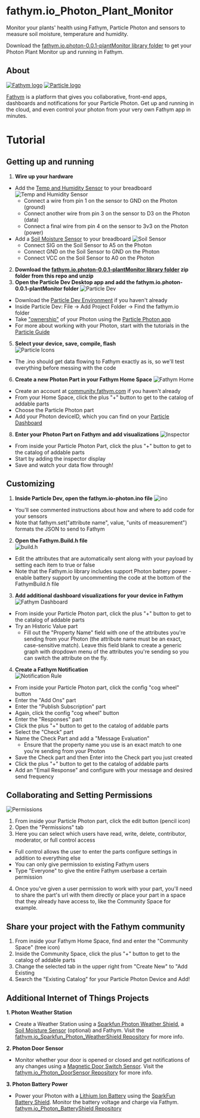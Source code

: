 # fathym.io_Photon_Plant_Monitor
Monitor your plants' health using Fathym, Particle Photon and sensors to measure soil moisture, temperature and humidity.

Download the [fathym.io.photon-0.0.1-plantMonitor library folder](https://github.com/fathym/fathym.io_Photon_Plant_Monitor/blob/master/fathym.io.photon-0.0.1-plantMonitor.zip) to get your Photon Plant Monitor up and running in Fathym.
## About 
[![Fathym logo](http://community.fathym.com/Files/Storage/ef3e1f7f-3303-4296-9660-044c33e60cbd "Fathym Logo")](http://fathym.com) [![Particle logo](http://blog.particle.io/images/particle-horizontal-dark.png "Particle logo")](http://particle.io)


[Fathym](http://fathym.com) is a platform that gives you collaborative, front-end apps, dashboards and notifications for your Particle Photon. Get up and running in the cloud, and even control your photon from your very own Fathym app in minutes. 



# Tutorial

## Getting up and running

1. **Wire up your hardware**
  - Add the [Temp and Humidity Sensor](https://www.sparkfun.com/products/10167?gclid=CLqS-YDTkcwCFQiqaQodCMsK2Q) to your breadboard
  ![Temp and Humidity Sensor](http://community.fathym.com/Files/Storage/6697df12-9d46-4166-a15a-836629b9db6f)
      - Connect a wire from pin 1 on the sensor to GND on the Photon (ground)
      - Connect another wire from pin 3 on the sensor to D3 on the Photon (data)
      - Connect a final wire from pin 4 on the sensor to 3v3 on the Photon (power)
  - Add a [Soil Moisture Sensor](https://www.sparkfun.com/products/13322) to your breadboard
  ![Soil Sensor](http://community.fathym.com/Files/Storage/09686fb0-1bb9-4b16-add7-96fcc5811e00)
    - Connect SIG on the Soil Sensor to A5 on the Photon
    - Connect GND on the Soil Sensor to GND on the Photon
    - Connect VCC on the Soil Sensor to A0 on the Photon 
2. **Download the [fathym.io.photon-0.0.1-plantMonitor library folder](https://github.com/fathym/fathym.io_Photon_Plant_Monitor/blob/master/fathym.io.photon-0.0.1-plantMonitor.zip) zip folder from this repo and unzip**
2. **Open the Particle Dev Desktop app and add the fathym.io.photon-0.0.1-plantMonitor folder**
![Particle Dev](https://40.media.tumblr.com/85a6b84ac6a20005769c38cf79ea9c55/tumblr_o58dv5IR7S1qcz8h1o1_1280.jpg "Particle Dev")
  - Download the [Particle Dev Environment](https://www.particle.io/dev) if you haven't already
  - Inside Particle Dev: File -> Add Project Folder -> Find the fathym.io folder
  - Take ["ownership"](https://docs.particle.io/support/troubleshooting/device-management/photon/) of your Photon using the [Particle Photon app](https://itunes.apple.com/us/app/particle-build-photon-electron/id991459054?mt=8)
  - For more about working with your Photon, start with the tutorials in the [Particle Guide](https://docs.particle.io/guide/getting-started/intro/photon/)
5. **Select your device, save, compile, flash**                                       
    ![Particle Icons](http://community.fathym.com/Files/Storage/18dc2dab-fd6e-4754-89ba-28e6611c1dae "Particle Icons")
  - The .ino should get data flowing to Fathym exactly as is, so we'll test everything before messing with the code
6. **Create a new Photon Part in your Fathym Home Space**
  ![Fathym Home](https://41.media.tumblr.com/101c284e6b4c640957cbaa86e444fe32/tumblr_o58dv5IR7S1qcz8h1o2_1280.jpg "Fathym Home")
  - Create an  account at [community.fathym.com](http://community.fathym.com) if you haven't already
  - From your Home Space, click the plus "+" button to get to the catalog of addable parts
  - Choose the Particle Photon part
  - Add your Photon deviceID, which you can find on your [Particle Dashboard](https://dashboard.particle.io/user/devices)
8. **Enter your Photon Part on Fathym and add visualizations**
![Inspector](https://36.media.tumblr.com/e783e4d513003a6dc328c38347a4fa51/tumblr_o58dv5IR7S1qcz8h1o3_1280.jpg "Inspector")
  - From inside your Particle Photon Part, click the plus "+" button to get to the catalog of addable parts
  - Start by adding the inspector display
  - Save and watch your data flow through!

## Customizing

1. **Inside Particle Dev, open the fathym.io-photon.ino file**
![ino](https://40.media.tumblr.com/31879b26805e0ddac21e0a97e9fbe36e/tumblr_o58dv5IR7S1qcz8h1o4_1280.jpg "ino")
  - You'll see commented instructions about how and where to add code for your sensors
  - Note that fathym.set("attribute name", value, "units of measurement") formats the JSON to send to Fathym
2. **Open the Fathym.Build.h file**         
![build.h](https://40.media.tumblr.com/7ec2caa15654a3f089cb182301aefcbd/tumblr_o58dv5IR7S1qcz8h1o5_1280.jpg "build.h")
  - Edit the attributes that are automatically sent along with your payload by setting each item to true or false 
  - Note that the Fathym.io library includes support Photon battery power - enable battery support by uncommenting the code at the bottom of the FathymBuild.h file
3. **Add additional dashboard visualizations for your device in Fathym**
![Fathym Dashboard](https://36.media.tumblr.com/447b4d8abf0869768b89b0411e377eae/tumblr_o2crfxZXFf1qcz8h1o2_1280.jpg "Fathym Dashboard")
  - From inside your Particle Photon part, click the plus "+" button to get to the catalog of addable parts
  - Try an Historic Value part
    - Fill out the "Property Name" field with one of the attributes you're sending from your Photon (the attribute name must be an exact, case-sensitive match). Leave this field blank to create a generic graph with dropdown menu of the attributes you're sending so you can switch the attribute on the fly.   
4. **Create a Fathym Notification**         
![Notification Rule](http://community.fathym.com/Files/Storage/4ed0acc5-6b33-47e5-a8ae-a4bc5484b12a "Notification Rule")
  - From inside your Particle Photon part, click the config "cog wheel" button
  - Enter the "Add Ons" part
  - Enter the "Publish Subscription" part
  - Again, click the config "cog wheel" button
  - Enter the "Responses" part
  - Click the plus "+" button to get to the catalog of addable parts
  - Select the "Check" part
  - Name the Check Part and add a "Message Evaluation" 
    - Ensure that the property name you use is an exact match to one you're sending from your Photon
  - Save the Check part and then Enter into the Check part you just created
  - Click the plus "+" button to get to the catalog of addable parts
  - Add an "Email Response" and configure with your message and desired send frequency

## Collaborating and Setting Permissions
![Permissions](http://community.fathym.com/Files/Storage/06927353-54ad-4ecc-b29a-99cbc1f837da "Permissions")
1. From inside your Particle Photon part, click the edit button (pencil icon)
2. Open the "Permissions" tab
3. Here you can select which users have read, write, delete, contributor, moderator, or full control access
  - Full control allows the user to enter the parts configure settings in addition to everything else
  - You can only give permission to existing Fathym users
  - Type "Everyone" to give the entire Fathym userbase a certain permission
4. Once you've given a user permission to work with your part, you'll need to share the part's url with them directly or place your part in a space that they already have access to, like the Community Space for example.

## Share your project with the Fathym community                 

1. From inside your Fathym Home Space, find and enter the "Community Space" (tree icon) 
2. Inside the Community Space,  click the plus "+" button to get to the catalog of addable parts
3. Change the selected tab in the upper right from "Create New" to "Add Existing
4. Search the "Existing Catalog" for your Particle Photon Device and Add!

## Additional Internet of Things Projects
**1. Photon Weather Station**
  - Create a Weather Station using a [Sparkfun Photon Weather Shield](https://www.sparkfun.com/products/13630), a [Soil Moisture Sensor](https://www.sparkfun.com/products/13322) (optional) and Fathym. 
  Visit the [fathym.io_Sparkfun_Photon_WeatherShield Repository](https://github.com/fathym/fathym.io_Sparkfun_Photon_WeatherShield) for more info.
  
**2. Photon Door Sensor**
  - Monitor whether your door is opened or closed and get notifications of any changes using a [Magnetic Door Switch Sensor](https://www.sparkfun.com/products/13247).
  Visit the [fathym.io_Photon_DoorSensor Repository](https://github.com/fathym/fathym.io_Photon_DoorSensor) for more info.
  
**3. Photon Battery Power**
  - Power your Photon with a [Lithium Ion Battery](https://www.sparkfun.com/products/8483) using the [SparkFun Battery Shield](https://www.sparkfun.com/products/13626). Monitor the battery voltage and charge via Fathym.
  [fathym.io_Photon_BatteryShield Repository](https://github.com/fathym/fathym.io_Particle_BatteryShield)
  
